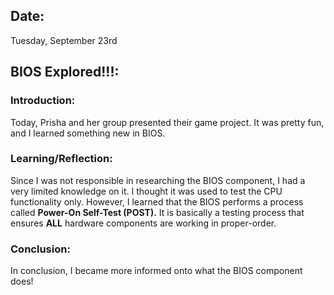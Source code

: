 ## Date:
Tuesday, September 23rd

## BIOS Explored!!!:

### Introduction:
Today, Prisha and her group presented their game project. It was pretty fun, and I learned something new in BIOS. 

### Learning/Reflection:
Since I was not responsible in researching the BIOS component, I had a very limited knowledge on it. I thought it was used to test the CPU functionality only. However, I learned that the BIOS performs a process called **Power-On Self-Test (POST).** It is basically a testing process that ensures **ALL** hardware components are working in proper-order.

### Conclusion:
In conclusion, I became more informed onto what the BIOS component does! 
